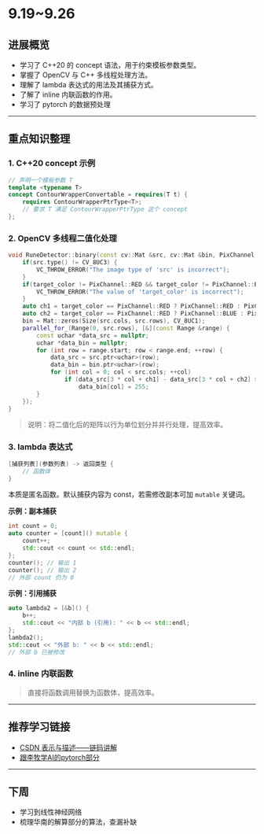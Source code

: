 

# 9.19~9.26

## 进展概览

- 学习了 C++20 的 concept 语法，用于约束模板参数类型。
- 掌握了 OpenCV 与 C++ 多线程处理方法。
- 理解了 lambda 表达式的用法及其捕获方式。
- 了解了 inline 内联函数的作用。
- 学习了 pytorch 的数据预处理
---

## 重点知识整理

### 1. C++20 concept 示例
```cpp
// 声明一个模板参数 T
template <typename T>
concept ContourWrapperConvertable = requires(T t) {
    requires ContourWrapperPtrType<T>;
    // 要求 T 满足 ContourWrapperPtrType 这个 concept
};
```

### 2. OpenCV 多线程二值化处理
```cpp
void RuneDetector::binary(const cv::Mat &src, cv::Mat &bin, PixChannel target_color, uint8_t threshold) {
    if(src.type() != CV_8UC3) {
        VC_THROW_ERROR("The image type of 'src' is incorrect");
    }
    if(target_color != PixChannel::RED && target_color != PixChannel::BLUE) {
        VC_THROW_ERROR("The value of 'target_color' is incorrect");
    }
    auto ch1 = target_color == PixChannel::RED ? PixChannel::RED : PixChannel::BLUE;
    auto ch2 = target_color == PixChannel::RED ? PixChannel::BLUE : PixChannel::RED;
    bin = Mat::zeros(Size(src.cols, src.rows), CV_8UC1);
    parallel_for_(Range(0, src.rows), [&](const Range &range) {
        const uchar *data_src = nullptr;
        uchar *data_bin = nullptr;
        for (int row = range.start; row < range.end; ++row) {
            data_src = src.ptr<uchar>(row);
            data_bin = bin.ptr<uchar>(row);
            for (int col = 0; col < src.cols; ++col)
                if (data_src[3 * col + ch1] - data_src[3 * col + ch2] > threshold)
                    data_bin[col] = 255;
        }
    });
}
```
> 说明：将二值化后的矩阵以行为单位划分并并行处理，提高效率。

### 3. lambda 表达式
```cpp
[捕获列表](参数列表) -> 返回类型 {
    // 函数体
}
```
本质是匿名函数。默认捕获内容为 const，若需修改副本可加 `mutable` 关键词。

**示例：副本捕获**
```cpp
int count = 0;
auto counter = [count]() mutable {
    count++;
    std::cout << count << std::endl;
};
counter(); // 输出 1
counter(); // 输出 2
// 外部 count 仍为 0
```

**示例：引用捕获**
```cpp
auto lambda2 = [&b]() {
    b++;
    std::cout << "内部 b (引用): " << b << std::endl;
};
lambda2();
std::cout << "外部 b: " << b << std::endl;
// 外部 b 已被修改
```

### 4. inline 内联函数
> 直接将函数调用替换为函数体，提高效率。

---

## 推荐学习链接

- [CSDN 表示与描述——链码讲解](https://blog.csdn.net/qq_63029071/article/details/140361695)
- [跟李牧学AI的pytorch部分](https://zh-v2.d2l.ai/chapter_preliminaries/ndarray.html)

---

## 下周
- 学习到线性神经网络
- 梳理华南的解算部分的算法，查漏补缺
